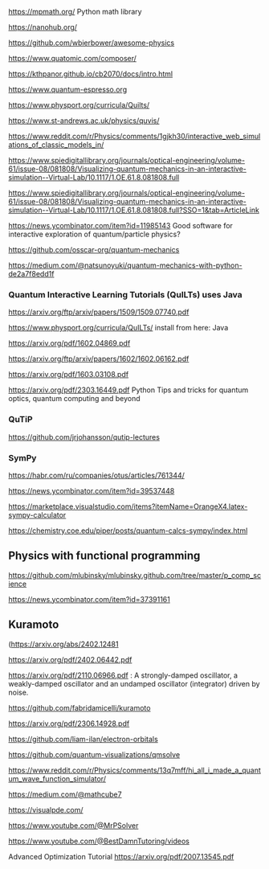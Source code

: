 https://mpmath.org/ Python math library

https://nanohub.org/

https://github.com/wbierbower/awesome-physics

https://www.quatomic.com/composer/

https://kthpanor.github.io/cb2070/docs/intro.html

https://www.quantum-espresso.org

https://www.physport.org/curricula/Quilts/

https://www.st-andrews.ac.uk/physics/quvis/

https://www.reddit.com/r/Physics/comments/1gjkh30/interactive_web_simulations_of_classic_models_in/

https://www.spiedigitallibrary.org/journals/optical-engineering/volume-61/issue-08/081808/Visualizing-quantum-mechanics-in-an-interactive-simulation--Virtual-Lab/10.1117/1.OE.61.8.081808.full

https://www.spiedigitallibrary.org/journals/optical-engineering/volume-61/issue-08/081808/Visualizing-quantum-mechanics-in-an-interactive-simulation--Virtual-Lab/10.1117/1.OE.61.8.081808.full?SSO=1&tab=ArticleLink

https://news.ycombinator.com/item?id=11985143
Good software for interactive exploration of quantum/particle physics?

https://github.com/osscar-org/quantum-mechanics

https://medium.com/@natsunoyuki/quantum-mechanics-with-python-de2a7f8edd1f

### Quantum Interactive Learning Tutorials (QuILTs) uses Java

https://arxiv.org/ftp/arxiv/papers/1509/1509.07740.pdf

https://www.physport.org/curricula/QuILTs/ install from here: Java

https://arxiv.org/pdf/1602.04869.pdf

https://arxiv.org/ftp/arxiv/papers/1602/1602.06162.pdf

https://arxiv.org/pdf/1603.03108.pdf


https://arxiv.org/pdf/2303.16449.pdf Python Tips and tricks for quantum optics, quantum computing and beyond

### QuTiP
https://github.com/jrjohansson/qutip-lectures

### SymPy
https://habr.com/ru/companies/otus/articles/761344/

https://news.ycombinator.com/item?id=39537448

https://marketplace.visualstudio.com/items?itemName=OrangeX4.latex-sympy-calculator

https://chemistry.coe.edu/piper/posts/quantum-calcs-sympy/index.html

## Physics with functional programming

https://github.com/mlubinsky/mlubinsky.github.com/tree/master/p_comp_science

https://news.ycombinator.com/item?id=37391161

## Kuramoto

 (https://arxiv.org/abs/2402.12481

https://arxiv.org/pdf/2402.06442.pdf

https://arxiv.org/pdf/2110.06966.pdf : A strongly-damped
oscillator, a weakly-damped oscillator and an undamped oscillator (integrator) driven by noise.

 https://github.com/fabridamicelli/kuramoto

 https://arxiv.org/pdf/2306.14928.pdf


https://github.com/liam-ilan/electron-orbitals

https://github.com/quantum-visualizations/qmsolve

https://www.reddit.com/r/Physics/comments/13q7mff/hi_all_i_made_a_quantum_wave_function_simulator/

https://medium.com/@mathcube7

https://visualpde.com/

https://www.youtube.com/@MrPSolver

https://www.youtube.com/@BestDamnTutoring/videos


Advanced Optimization Tutorial
https://arxiv.org/pdf/2007.13545.pdf
